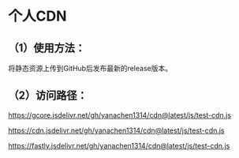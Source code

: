 # 个人CDN
## （1）使用方法：

将静态资源上传到GitHub后发布最新的release版本。


## （2）访问路径：

https://gcore.jsdelivr.net/gh/yanachen1314/cdn@latest/js/test-cdn.js

https://cdn.jsdelivr.net/gh/yanachen1314/cdn@latest/js/test-cdn.js

https://fastly.jsdelivr.net/gh/yanachen1314/cdn@latest/js/test-cdn.js

